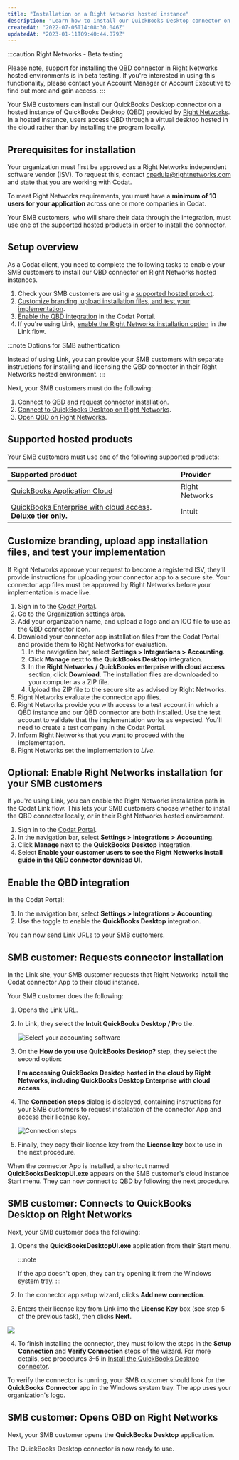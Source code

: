 ```yaml
---
title: "Installation on a Right Networks hosted instance"
description: "Learn how to install our QuickBooks Desktop connector on Right Networks hosted instances of QBD."
createdAt: "2022-07-05T14:08:30.046Z"
updatedAt: "2023-01-11T09:40:44.879Z"
---
```


:::caution Right Networks - Beta testing

Please note, support for installing the QBD connector in Right Networks hosted environments is in beta testing. If you're interested in using this functionality, please contact your Account Manager or Account Executive to find out more and gain access.
:::

Your SMB customers can install our QuickBooks Desktop connector on a hosted instance of QuickBooks Desktop (QBD) provided by <a  class="external" href="https://www.rightnetworks.com/" target="_blank">Right Networks</a>. In a hosted instance, users access QBD through a virtual desktop hosted in the cloud rather than by installing the program locally.

## Prerequisites for installation

Your organization must first be approved as a Right Networks independent software vendor (ISV). To request this, contact [cpadula@rightnetworks.com](mailto:cpadula@rightnetworks.com) and state that you are working with Codat.

To meet Right Networks requirements, you must have a **minimum of 10 users for your application** across one or more companies in Codat.

Your SMB customers, who will share their data through the integration, must use one of the [supported hosted products](/install-qbd-connector-right-networks#supported-hosted-products) in order to install the connector.

## Setup overview

As a Codat client, you need to complete the following tasks to enable your SMB customers to install our QBD connector on Right Networks hosted instances.

1. Check your SMB customers are using a [supported hosted product](/install-qbd-connector-right-networks#supported-packages).
2. [Customize branding, upload installation files, and test your implementation](/install-qbd-connector-right-networks#customize-branding-upload-app-installation-files-and-test-your-implementation).
3. [Enable the QBD integration](/install-qbd-connector-right-networks#enable-the-qbd-integration) in the Codat Portal.
4. If you're using Link, [enable the Right Networks installation option](/install-qbd-connector-right-networks#optional-enable-right-networks-installation-for-your-smb-customers) in the Link flow.

:::note Options for SMB authentication

Instead of using Link, you can provide your SMB customers with separate instructions for installing and licensing the QBD connector in their Right Networks hosted environment.
:::

Next, your SMB customers must do the following:

1. [Connect to QBD and request connector installation](/install-qbd-connector-right-networks#smb-customer-connects-to-qbd-and-requests-connector-installation).
2. [Connect to QuickBooks Desktop on Right Networks](/install-qbd-connector-right-networks#smb-customer-connect-to-quickbooks-desktop-on-right-networks).
3. [Open QBD on Right Networks](/install-qbd-connector-right-networks#smb-customer-open-qbd-on-right-networks).

## Supported hosted products

Your SMB customers must use one of the following supported products:

| Supported product                                                                                                           | Provider       |
| :-------------------------------------------------------------------------------------------------------------------------- | :------------- |
| [QuickBooks Application Cloud](https://www.rightnetworks.com/quickbooks-hosting/quickbooks-application-cloud/)              | Right Networks |
| [QuickBooks Enterprise with cloud access](https://quickbooks.intuit.com/desktop/enterprise/hosting/). **Deluxe tier only.** | Intuit         |

## Customize branding, upload app installation files, and test your implementation

If Right Networks approve your request to become a registered ISV, they'll provide instructions for uploading your connector app to a secure site. Your connector app files must be approved by Right Networks before your implementation is made live.

1. Sign in to the <a  class="external" href="https://app.codat.io" target="_blank">Codat Portal</a>.
2. Go to the <a className="external" href="https://app.codat.io/settings/organization" target="_blank">Organization settings</a> area.
3. Add your organization name, and upload a logo and an ICO file to use as the QBD connector icon.
4. Download your connector app installation files from the Codat Portal and provide them to Right Networks for evaluation.
   1. In the navigation bar, select **Settings > Integrations > Accounting**.
   2. Click **Manage** next to the **QuickBooks Desktop** integration.
   3. In the **Right Networks / QuickBooks enterprise with cloud access** section, click **Download**. The installation files are downloaded to your computer as a ZIP file.
   4. Upload the ZIP file to the secure site as advised by Right Networks.
5. Right Networks evaluate the connector app files.
6. Right Networks provide you with access to a test account in which a QBD instance and our QBD connector are both installed. Use the test account to validate that the implementation works as expected. You'll need to create a test company in the Codat Portal.
7. Inform Right Networks that you want to proceed with the implementation.
8. Right Networks set the implementation to _Live_.

## Optional: Enable Right Networks installation for your SMB customers

If you're using Link, you can enable the Right Networks installation path in the Codat Link flow. This lets your SMB customers choose whether to install the QBD connector locally, or in their Right Networks hosted environment.

1. Sign in to the <a  class="external" href="https://app.codat.io" target="_blank">Codat Portal</a>.
2. In the navigation bar, select **Settings > Integrations > Accounting**.
3. Click **Manage** next to the **QuickBooks Desktop** integration.
4. Select **Enable your customer users to see the Right Networks install guide in the QBD connector download UI**.

## Enable the QBD integration

In the Codat Portal:

1. In the navigation bar, select **Settings > Integrations > Accounting**.
2. Use the toggle to enable the **QuickBooks Desktop** integration.

You can now send Link URLs to your SMB customers.

## SMB customer: Requests connector installation

In the Link site, your SMB customer requests that Right Networks install the Codat connector App to their cloud instance.

Your SMB customer does the following:

1. Opens the Link URL.

2. In Link, they select the **Intuit QuickBooks Desktop / Pro** tile.

   ![Select your accounting software](/img/old/96cef1f-qbd-right-networks-link-flow-select-qbd-accounting-software.png "Select your accounting software")

3. On the **How do you use QuickBooks Desktop?** step, they select the second option:

   **I'm accessing QuickBooks Desktop hosted in the cloud by Right Networks, including QuickBooks Desktop Enterprise with cloud access**.

4. The **Connection steps** dialog is displayed, containing instructions for your SMB customers to request installation of the connector App and access their license key.

   ![Connection steps](/img/old/6074fa3-right-networks-dialog-connection-steps-new.png "Connection steps")

5. Finally, they copy their license key from the **License key** box to use in the next procedure.

When the connector App is installed, a shortcut named **QuickBooksDesktopUI.exe** appears on the SMB customer's cloud instance Start menu. They can now connect to QBD by following the next procedure.

## SMB customer: Connects to QuickBooks Desktop on Right Networks

Next, your SMB customer does the following:

1. Opens the **QuickBooksDesktopUI.exe** application from their Start menu.

   :::note

   If the app doesn't open, they can try opening it from the Windows system tray.
   :::

2. In the connector app setup wizard, clicks **Add new connection**.

3. Enters their license key from Link into the **License Key** box (see step 5 of the previous task), then clicks **Next**.

<img src="/img/old/c57bf3e-qbd-connector-setup-wizard-add-company-license-details.png" />

4. To finish installing the connector, they must follow the steps in the **Setup Connection** and **Verify Connection** steps of the wizard. For more details, see procedures 3–5 in [Install the QuickBooks Desktop connector](/installing-the-quickbooks-connector).

To verify the connector is running, your SMB customer should look for the **QuickBooks Connector** app in the Windows system tray. The app uses your organization's logo.

## SMB customer: Opens QBD on Right Networks

Next, your SMB customer opens the **QuickBooks Desktop** application.

The QuickBooks Desktop connector is now ready to use.
